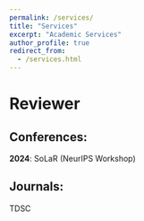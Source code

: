```yaml
---
permalink: /services/
title: "Services"
excerpt: "Academic Services"
author_profile: true
redirect_from: 
  - /services.html
---
```


Reviewer
======

Conferences:
------

**2024**: SoLaR (NeurIPS Workshop)

Journals:
------
TDSC